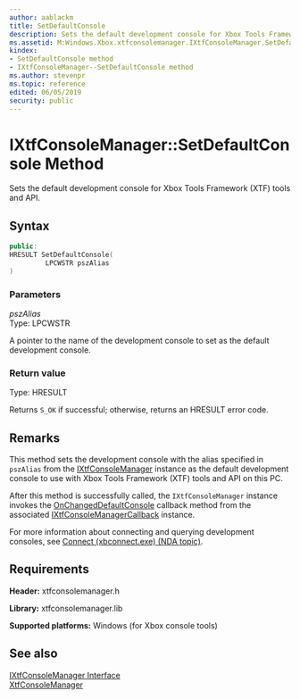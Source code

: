 ```yaml
---
author: aablackm
title: SetDefaultConsole
description: Sets the default development console for Xbox Tools Framework (XTF) tools and API.
ms.assetid: M:Windows.Xbox.xtfconsolemanager.IXtfConsoleManager.SetDefaultConsole(LPCWSTR)
kindex:
- SetDefaultConsole method
- IXtfConsoleManager--SetDefaultConsole method
ms.author: stevenpr
ms.topic: reference
edited: 06/05/2019
security: public
---
```


# IXtfConsoleManager::SetDefaultConsole Method
  
Sets the default development console for Xbox Tools Framework (XTF) tools and API.  
  
<a id="syntaxSection"></a>
  
## Syntax
  
```cpp
public:
HRESULT SetDefaultConsole(
         LPCWSTR pszAlias
)  
```
  
<a id="parametersSection"></a>
  
### Parameters
  
*pszAlias*  
Type: LPCWSTR  
  
A pointer to the name of the development console to set as the default development console.  
  
<a id="retvalSection"></a>
  
### Return value
  
Type: HRESULT  
  
Returns `S_OK` if successful; otherwise, returns an HRESULT error code.  
  
<a id="remarksSection"></a>
  
## Remarks
  
This method sets the development console with the alias specified in `pszAlias` from the [IXtfConsoleManager](../ixtfconsolemanager-xtfconsolemanager-xbox-microsoft-t.md) instance as the default development console to use with Xbox Tools Framework (XTF) tools and API on this PC.  
  
After this method is successfully called, the `IXtfConsoleManager` instance invokes the [OnChangedDefaultConsole](../../IXtfConsoleManagerCallback/methods/onchangeddefaultconsole-ixtfconsolemanagercallback-xtfconsolemanager-xbox.md) callback method from the associated [IXtfConsoleManagerCallback](../../IXtfConsoleManagerCallback/ixtfconsolemanagercallback-xtfconsolemanager-xbox-microsoft-t.md) instance.  
  
For more information about connecting and querying development consoles, see [Connect (xbconnect.exe) (NDA topic)](../../../../../../../tools-console/xbox-tools-and-apis/commandlinetools/xbconnect.md).  
  
<a id="requirementsSection"></a>
  
## Requirements
  
**Header:** xtfconsolemanager.h  
  
**Library:** xtfconsolemanager.lib  
  
**Supported platforms:** Windows (for Xbox console tools)  
  
<a id="seealsoSection"></a>
  
## See also
  
[IXtfConsoleManager Interface](../ixtfconsolemanager-xtfconsolemanager-xbox-microsoft-t.md)  
[XtfConsoleManager](../../../xtfconsolemanager-xbox-microsoft-n.md)  
  